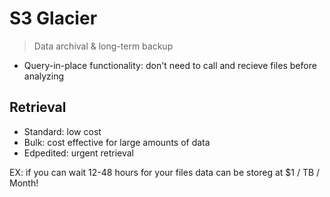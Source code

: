 # S3 Glacier

> Data archival & long-term backup

- Query-in-place functionality: don't need to call and recieve files before analyzing

## Retrieval

- Standard: low cost 
- Bulk: cost effective for large amounts of data
- Edpedited: urgent retrieval

EX: if you can wait 12-48 hours for your files data can be storeg at $1 / TB / Month!
